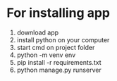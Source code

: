 # For installing app

1) download app
2) install python on your computer
3) start cmd on project folder
4) python -m venv env
5) pip install -r requirements.txt
6) python manage.py runserver
